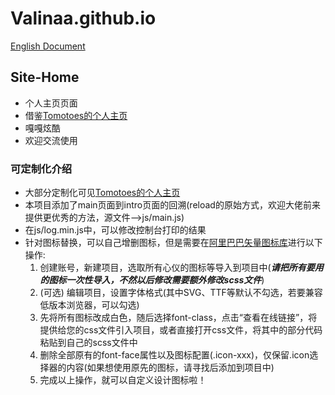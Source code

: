 # Valinaa.github.io
[English Document](https://github.com/Valinaa/Valinaa.github.io/blob/main/docs/README.md)
## Site-Home
- 个人主页页面
- 借鉴[Tomotoes的个人主页](https://github.com/Tomotoes/HomePage)
- 嘎嘎炫酷
- 欢迎交流使用
### 可定制化介绍
- 大部分定制化可见[Tomotoes的个人主页](https://github.com/Tomotoes/HomePage)
- 本项目添加了main页面到intro页面的回溯(reload的原始方式，欢迎大佬前来提供更优秀的方法，源文件-->js/main.js)
- 在js/log.min.js中，可以修改控制台打印的结果
- 针对图标替换，可以自己增删图标，但是需要在[阿里巴巴矢量图标库](https://www.iconfont.cn)进行以下操作: 
  1. 创建账号，新建项目，选取所有心仪的图标等导入到项目中(***请把所有要用的图标一次性导入，不然以后修改需要额外修改scss文件***)
  2. (可选) 编辑项目，设置字体格式(其中SVG、TTF等默认不勾选，若要兼容低版本浏览器，可以勾选)
  3. 先将所有图标改成白色，随后选择font-class，点击“查看在线链接”，将提供给您的css文件引入项目，或者直接打开css文件，将其中的部分代码粘贴到自己的scss文件中
  4. 删除全部原有的font-face属性以及图标配置(.icon-xxx)，仅保留.icon选择器的内容(如果想使用原先的图标，请寻找后添加到项目中)
  5. 完成以上操作，就可以自定义设计图标啦！
